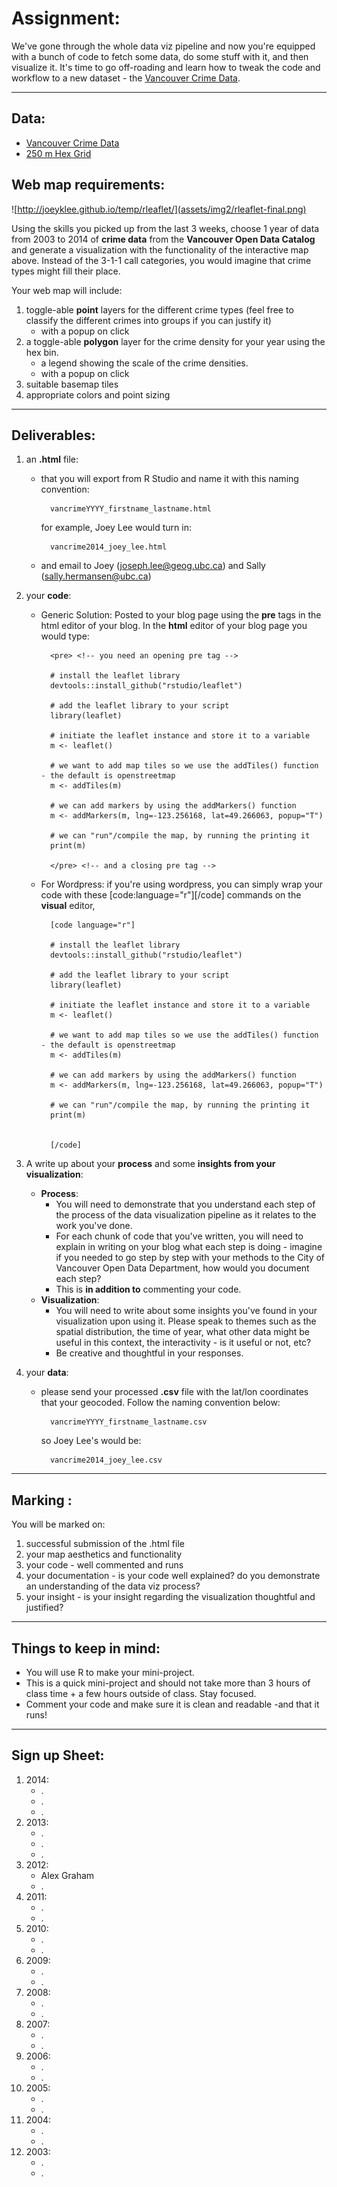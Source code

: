 # Assignment:

We've gone through the whole data viz pipeline and now you're equipped with a bunch of code to fetch some data, do some stuff with it, and then visualize it. It's time to go off-roading and learn how to tweak the code and workflow to a new dataset - the [Vancouver Crime Data](http://data.vancouver.ca/datacatalogue/crime-data-details.htm). 

***
<!--## Your Task:

![http://joeyklee.github.io/temp/rleaflet/](assets/img2/rleaflet-final.png)

Using the skills you picked up from the last 3 weeks, choose 1 year of data from 2003 to 2014 of **crime data** from the **Vancouver Open Data Catalog** and generate a visualization with the functionality of the interactive map above. Instead of the 3-1-1 call categories, you would imagine that crime types might fill their place. 

You should be able to tell some sort of narrative with your visualization. -->

## Data:

* [Vancouver Crime Data](http://data.vancouver.ca/datacatalogue/crime-data-details.htm)
* [250 m Hex Grid](https://raw.githubusercontent.com/joeyklee/aloha-r/master/data/calls_2014/shp/hgrid_250m.geojson)

## Web map requirements:

![http://joeyklee.github.io/temp/rleaflet/](assets/img2/rleaflet-final.png)

Using the skills you picked up from the last 3 weeks, choose 1 year of data from 2003 to 2014 of **crime data** from the **Vancouver Open Data Catalog** and generate a visualization with the functionality of the interactive map above. Instead of the 3-1-1 call categories, you would imagine that crime types might fill their place. 

Your web map will include:

1. toggle-able **point** layers for the different crime types (feel free to classify the different crimes into groups if you can justify it)
	* with a popup on click 
2. a toggle-able **polygon** layer for the crime density for your year using the hex bin.
	* a legend showing the scale of the crime densities.
	* with a popup on click 
3. suitable basemap tiles
4. appropriate colors and point sizing


***
## Deliverables:

1. an **.html** file:
	* that you will export from R Studio and name it with this naming convention:
				
			vancrimeYYYY_firstname_lastname.html
			
		for example, Joey Lee would turn in:
		
			vancrime2014_joey_lee.html
				
	* and email to Joey (joseph.lee@geog.ubc.ca) and Sally (sally.hermansen@ubc.ca)
2. your **code**:
	* Generic Solution: Posted to your blog page using the **pre** tags in the html editor of your blog. In the **html** editor of your blog page you would type:  

			<pre> <!-- you need an opening pre tag -->
			
			# install the leaflet library
			devtools::install_github("rstudio/leaflet")
			
			# add the leaflet library to your script
			library(leaflet)
			
			# initiate the leaflet instance and store it to a variable
			m <- leaflet()
			
			# we want to add map tiles so we use the addTiles() function - the default is openstreetmap
			m <- addTiles(m)
			
			# we can add markers by using the addMarkers() function
			m <- addMarkers(m, lng=-123.256168, lat=49.266063, popup="T")
			
			# we can "run"/compile the map, by running the printing it
			print(m)			
		
			</pre> <!-- and a closing pre tag -->

	* For Wordpress: if you're using wordpress, you can simply wrap your code with these [code:language="r"][/code] commands on the **visual** editor,
	
			[code language="r"]
			
			# install the leaflet library
			devtools::install_github("rstudio/leaflet")
			
			# add the leaflet library to your script
			library(leaflet)
			
			# initiate the leaflet instance and store it to a variable
			m <- leaflet()
			
			# we want to add map tiles so we use the addTiles() function - the default is openstreetmap
			m <- addTiles(m)
			
			# we can add markers by using the addMarkers() function
			m <- addMarkers(m, lng=-123.256168, lat=49.266063, popup="T")
			
			# we can "run"/compile the map, by running the printing it
			print(m)
			
			
			[/code]	

3. A write up about your **process** and some **insights from your visualization**:
	* **Process**: 
		* You will need to demonstrate that you understand each step of the process of the data visualization pipeline as it relates to the work you've done. 
		* For each chunk of code that you've written, you will need to explain in writing on your blog what each step is doing - imagine if you needed to go step by step with your methods to the City of Vancouver Open Data Department, how would you document each step? 
		* This is **in addition to** commenting your code.
	* **Visualization**: 
		* You will need to write about some insights you've found in your visualization upon using it. Please speak to themes such as the spatial distribution, the time of year, what other data might be useful in this context, the interactivity - is it useful or not, etc? 
		* Be creative and thoughtful in your responses.   
			
4. your **data**:
	* please send your processed **.csv** file with the lat/lon coordinates that your geocoded. Follow the naming convention below:
	
			vancrimeYYYY_firstname_lastname.csv 
		
		so Joey Lee's would be:
	
			vancrime2014_joey_lee.csv

***
## Marking :

You will be marked on:

1. successful submission of the .html file
2. your map aesthetics and functionality
3. your code - well commented and runs
4. your documentation - is your code well explained? do you demonstrate an understanding of the data viz process?
5. your insight - is your insight regarding the visualization thoughtful and justified? 

***
## Things to keep in mind:

* You will use R to make your mini-project.
* This is a quick mini-project and should not take more than 3 hours of class time + a few hours outside of class. Stay focused.
* Comment your code and make sure it is clean and readable -and that it runs! 

***
## Sign up Sheet:

1. 2014:
	* .
	* .
	* . 
2. 2013:
	* .
	* .
	* .
3. 2012:
	* Alex Graham
	* .
4. 2011:
	* .
	* .
5. 2010:
	* .
	* .
6. 2009:
	* .
	* .
7. 2008:
	* .
	* .
8. 2007:
	* .
	* .
9. 2006:
	* .
	* .
10. 2005:
	* .
	* .
11. 2004:
	* .
	* .
12. 2003:
	* .
	* .

<!--https://www.ostraining.com/blog/coding/github-pages/-->




<!--# Assignment:

We've gone through the whole data viz pipeline and now you're equipped with a bunch of code to fetch some data, do some stuff with it, and then visualize it. It's time to go off-roading and learn how to tweak the code and workflow to the other 11 months of data. 

## Your Task:

Using the skills you picked up from the last 3 weeks, choose 1 month of data from 2014 of **3-1-1 data** and generate a visualization / series of visualizations showing aspects of the data. 

You should be able to tell some sort of narrative with your visualization-->